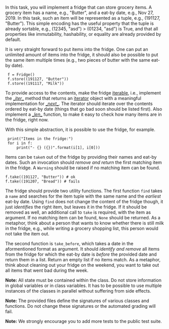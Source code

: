 In this task, you will implement a fridge that can store grocery items. A grocery item has a name, e.g., "Butter", and a eat-by date, e.g., Nov 27, 2019. In this task, such an item will be represented as a tuple, e.g., (191127, "Butter"). This simple encoding has the useful property that the tuple is already sortable, e.g., (12345, "asd") > (01234, "asd") is True, and that all properties like immutability, hashability, or equality are already provided by default.

It is very straight forward to put items into the fridge. One can put an unlimited amount of items into the fridge, it should also be possible to put the same item multiple times (e.g., two pieces of butter with the same eat-by date).

     f = Fridge()
     f.store((191127, "Butter"))
     f.store((191117, "Milk"))

To provide access to the contents, make the fridge [iterable](https://docs.python.org/3.5/glossary.html#term-iterable), i.e., implement the [\__iter__](https://docs.python.org/3.5/reference/datamodel.html#object.__iter__) method that returns an [iterator](https://docs.python.org/3.5/glossary.html#term-iterator) object with a meaningful implementation for [\__next__](https://docs.python.org/3.5/library/stdtypes.html#iterator.__next__). The iterator should iterate over the contents ordered by eat-by date (things that go bad soon should be listed first). Also implement a [\__len__](https://docs.python.org/3.5/reference/datamodel.html#object.__len__) function, to make it easy to check how many items are in the fridge, right now.

With this simple abstraction, it is possible to use the fridge, for example.

     print("Items in the fridge:")
     for i in f:
         print("- {} ({})".format(i[1], i[0]))

Items can be `take`n out of the fridge by providing their names and eat-by dates. Such an invocation should *remove and return* the first matching item in the fridge. A `Warning` should be raised if no matching item can be found.

    f.take((191127, "Butter")) # ok
    f.take((191207, "Bread")) # fails

The fridge should provide two utility functions. The first function `find` takes a `name` and searches for the item tuple with the same name and the *earliest* eat-by date. Using `find` does not change the content of the fridge though, it just *identifies* the right item, but leaves it in the fridge. If it should be removed as well, an additional call to `take` is required, with the item as argument. If no matching item can be found, `None` should be returned. As a metaphor, think about a person that wants to know whether there is still milk in the fridge, e.g., while writing a grocery shopping list, this person would not take the item out.

The second function is `take_before`, which takes a date in the aformentioned format as argument. It should *identify and remove* all items from the fridge for which the eat-by date is *before* the provided date and return them in a list. Return an empty list if no items match. As a metaphor, think about cleaning out your fridge on the weekend, you want to take out all items that went bad during the week.

**Note:** All state must be contained within the class. Do not store information in global variables or in class variables. It has to be possible to use multiple instances of the classes in parallel without suffering from side effects.

**Note:** The provided files define the signatures of various classes and functions. Do not change these signatures or the automated grading will fail.

**Note:** We strongly encourage you to add more tests to the public test suite.


